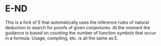 # E-ND

This is a fork of E that automatically uses the inference rules of natural deduction to search for proofs of given conjectures.  At the moment the guidance is based on counting the number of function symbols that occur in a formula.  Usage, compiling, etc. is all the same as E.  
